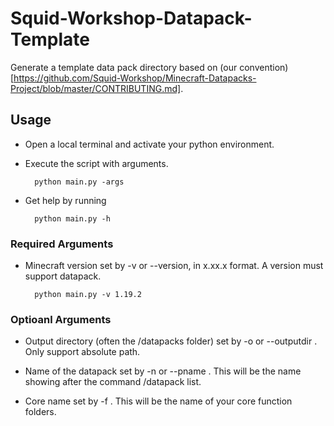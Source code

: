 # Squid-Workshop-Datapack-Template
Generate a template data pack directory based on (our convention)[https://github.com/Squid-Workshop/Minecraft-Datapacks-Project/blob/master/CONTRIBUTING.md].

## Usage
- Open a local terminal and activate your python environment.
- Execute the script with arguments.

        python main.py -args

- Get help by running

        python main.py -h

### Required Arguments
- Minecraft version set by -v or --version, in x.xx.x format. A version must support datapack.

        python main.py -v 1.19.2

### Optioanl Arguments
- Output directory (often the /datapacks folder) set by -o <path> or --outputdir <path>. Only support absolute path.

- Name of the datapack set by -n <name> or --pname <name>. This will be the name showing after the command /datapack list.

- Core name set by -f <name>. This will be the name of your core function folders.

